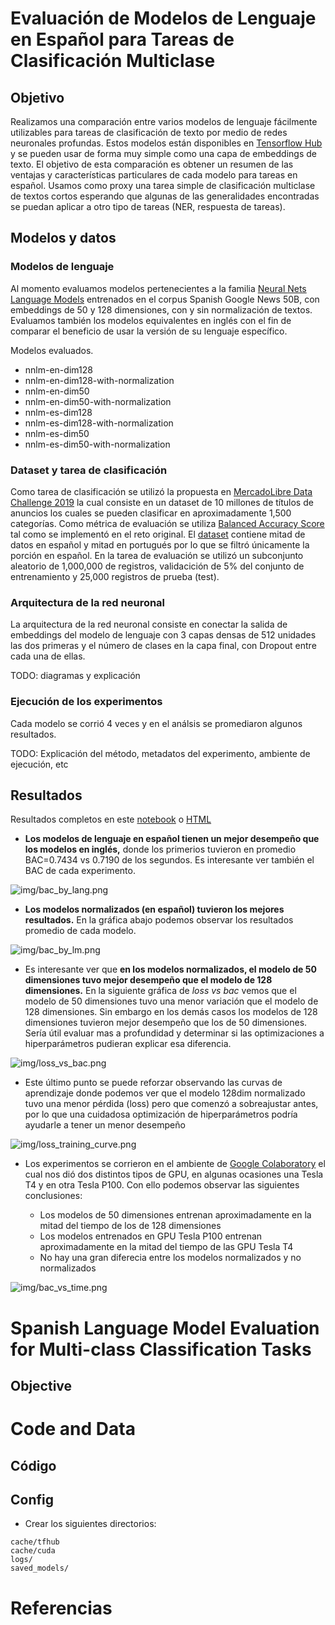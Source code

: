 # Evaluación de Modelos de Lenguaje en Español para Tareas de Clasificación Multiclase

## Objetivo

Realizamos una comparación entre varios modelos de lenguaje fácilmente utilizables para tareas de clasificación de texto por medio de redes neuronales profundas. Estos modelos están disponibles en [Tensorflow Hub](https://tfhub.dev/s?module-type=text-embedding) y se pueden usar de forma muy simple como una capa de embeddings de texto. El objetivo de esta comparación es obtener un resumen de las ventajas y características particulares de cada modelo para tareas en español. Usamos como proxy una tarea simple de clasificación multiclase de textos cortos esperando que algunas de las generalidades encontradas se puedan aplicar a otro tipo de tareas (NER, respuesta de tareas).

## Modelos y datos

### Modelos de lenguaje

Al momento evaluamos modelos pertenecientes a la familia [Neural Nets Language Models](https://tfhub.dev/google/collections/nnlm/1) entrenados en el corpus Spanish Google News 50B, con embeddings de 50 y 128 dimensiones, con y sin normalización de textos. Evaluamos también los modelos equivalentes en inglés con el fin de comparar el beneficio de usar la versión de su lenguaje específico. 

Modelos evaluados. 

- nnlm-en-dim128
- nnlm-en-dim128-with-normalization
- nnlm-en-dim50
- nnlm-en-dim50-with-normalization
- nnlm-es-dim128
- nnlm-es-dim128-with-normalization
- nnlm-es-dim50
- nnlm-es-dim50-with-normalization

### Dataset y tarea de clasificación

Como tarea de clasificación se utilizó la propuesta en [MercadoLibre Data Challenge 2019](https://ml-challenge.mercadolibre.com/) la cual consiste en un dataset de 10 millones de títulos de anuncios los cuales se pueden clasificar en aproximadamente 1,500 categorías. Como métrica de evaluación se utiliza [Balanced Accuracy Score](https://ml-challenge.mercadolibre.com/rules) tal como se implementó en el reto original. El [dataset](https://ml-challenge.mercadolibre.com/downloads) contiene mitad de datos en español y mitad en portugués por lo que se filtró únicamente la porción en español. En la tarea de evaluación se utilizó un subconjunto aleatorio de 1,000,000 de registros, validacición de 5% del conjunto de entrenamiento y 25,000 registros de prueba (test).

### Arquitectura de la red neuronal

La arquitectura de la red neuronal consiste en conectar la salida de embeddings del modelo de lenguaje con 3 capas densas de 512 unidades las dos primeras y el número de clases en la capa final, con Dropout entre cada una de ellas.

TODO: diagramas y explicación

### Ejecución de los experimentos

Cada modelo se corrió 4 veces y en el análsis se promediaron algunos resultados.

TODO: Explicación del método, metadatos del experimento, ambiente de ejecución, etc


## Resultados

Resultados completos en este [notebook](analysis/lmevME-LM-Analysis_v1.ipynb) o [HTML](doc/lmevME-LM-Analysis_v1.html)

- **Los modelos de lenguaje en español tienen un mejor desempeño que los modelos en inglés,** donde los primerios tuvieron en promedio BAC=0.7434 vs 0.7190 de los segundos. Es interesante ver también el BAC de cada experimento.

![img/bac_by_lang.png](bac_by_lang.png)

- **Los modelos normalizados (en español) tuvieron los mejores resultados.** En la gráfica abajo podemos observar los resultados promedio de cada modelo.

![img/bac_by_lm.png](bac_by_lm.png)

- Es interesante ver que **en los modelos normalizados, el modelo de 50 dimensiones tuvo mejor desempeño que el modelo de 128 dimensiones.** En la siguiente gráfica de *loss vs bac* vemos que el modelo de 50 dimensiones tuvo una menor variación que el modelo de 128 dimensiones. Sin embargo en los demás casos los modelos de 128 dimensiones tuvieron mejor desempeño que los de 50 dimensiones. Sería útil evaluar mas a profundidad y determinar si las optimizaciones a hiperparámetros pudieran explicar esa diferencia.

![img/loss_vs_bac.png](loss_vs_bac.png)

- Este último punto se puede reforzar observando las curvas de aprendizaje donde podemos ver que el modelo 128dim normalizado tuvo una menor pérdida (loss) pero que comenzó a sobreajustar antes, por lo que una cuidadosa optimización de hiperparámetros podría ayudarle a tener un menor desempeño

![img/loss_training_curve.png](loss_training_curve.png)

- Los experimentos se corrieron en el ambiente de [Google Colaboratory](https://colab.research.google.com/) el cual nos dió dos distintos tipos de GPU, en algunas ocasiones una Tesla T4 y en otra Tesla P100. Con ello podemos observar las siguientes conclusiones:

	- Los modelos de 50 dimensiones entrenan aproximadamente en la mitad del tiempo de los de 128 dimensiones
	- Los modelos entrenados en GPU Tesla P100 entrenan aproximadamente en la mitad del tiempo de las GPU Tesla T4
	- No hay una gran diferecia entre los modelos normalizados y no normalizados

![img/bac_vs_time.png](bac_vs_time.png)


# Spanish Language Model Evaluation for Multi-class Classification Tasks

## Objective

# Code and Data

## Código 

## Config

- Crear los siguientes directorios: 

```
cache/tfhub
cache/cuda
logs/
saved_models/
```

# Referencias



